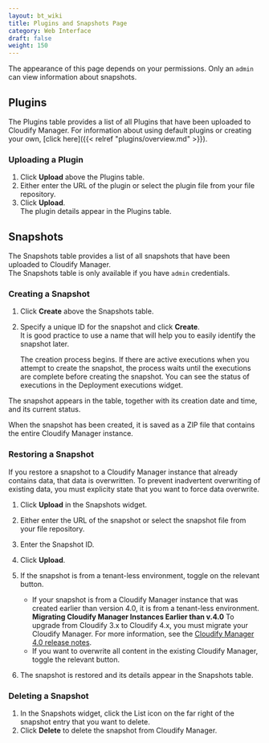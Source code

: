 ```yaml
---
layout: bt_wiki
title: Plugins and Snapshots Page
category: Web Interface
draft: false
weight: 150
---
```


The appearance of this page depends on your permissions. Only an `admin` can view information about snapshots.

## Plugins

The Plugins table provides a list of all Plugins that have been uploaded to Cloudify Manager. For information about using default plugins or creating your own, [click here]({{< relref "plugins/overview.md" >}}).

### Uploading a Plugin

1. Click **Upload** above the Plugins table.
2. Either enter the URL of the plugin or select the plugin file from your file repository.
3. Click **Upload**.<br>
The plugin details appear in the Plugins table.

## Snapshots

The Snapshots table provides a list of all snapshots that have been uploaded to Cloudify Manager.<br>
The Snapshots table is only available if you have `admin` credentials.

### Creating a Snapshot

1. Click **Create** above the Snapshots table.
2. Specify a unique ID for the snapshot and click **Create**.   
   It is good practice to use a name that will help you to easily identify the snapshot later.

   The creation process begins. If there are active executions when you attempt to create the snapshot, the process waits until the executions are complete before creating the snapshot. You can see the status of executions in the Deployment executions widget.

The snapshot appears in the table, together with its creation date and time, and its current status.

When the snapshot has been created, it is saved as a ZIP file that contains the entire Cloudify Manager instance. 

### Restoring a Snapshot

If you restore a snapshot to a Cloudify Manager instance that already contains data, that data is overwritten. To prevent inadvertent overwriting of existing data, you must explicity state that you want to force data overwrite.

1. Click **Upload** in the Snapshots widget.
2. Either enter the URL of the snapshot or select the snapshot file from your file repository.
3. Enter the Snapshot ID.
4. Click **Upload**.<br>
5. If the snapshot is from a tenant-less environment, toggle on the relevant button.   
   * If your snapshot is from a Cloudify Manager instance that was created earlier than version 4.0, it is from a tenant-less environment.<br>
     **Migrating Cloudify Manager Instances Earlier than v.4.0** To upgrade from Cloudify 3.x to Cloudify 4.x, you must migrate your Cloudify Manager. For more information, see the [Cloudify Manager 4.0 release notes](http://getcloudify.org/downloads/releasenotes/release-notes-4_0.html).<br>
   * If you want to overwrite all content in the existing Cloudify Manager, toggle the relevant button.

6. The snapshot is restored and its details appear in the Snapshots table.

### Deleting a Snapshot

1.  In the Snapshots widget, click the List icon on the far right of the snapshot entry that you want to delete.
2. Click **Delete** to delete the snapshot from Cloudify Manager.